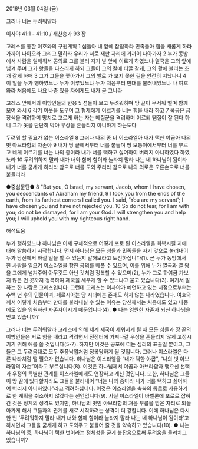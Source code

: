 2016년 03월 04일 (금)

그러나 너는 두려워말라



이사야 41:1 - 41:10 / 새찬송가 93 장


고레스를 통한 여호와의 구원계획
1 섬들아 내 앞에 잠잠하라 민족들아 힘을 새롭게 하라 가까이 나아오라 그리고 말하라 우리가 서로 재판 자리에 가까이 나아가자 2 누가 동방에서 사람을 일깨워서 공의로 그를 불러 자기 발 앞에 이르게 하였느냐 열국을 그의 앞에 넘겨 주며 그가 왕들을 다스리게 하되 그들이 그의 칼에 티끌 같게, 그의 활에 불리는 초개 같게 하매 3 그가 그들을 쫓아가서 그의 발로 가 보지 못한 길을 안전히 지났나니 4 이 일을 누가 행하였느냐 누가 이루었느냐 누가 처음부터 만대를 불러내었느냐 나 여호와라 처음에도 나요 나중 있을 자에게도 내가 곧 그니라

고레스 앞에서의 이방인들의 반응
5 섬들이 보고 두려워하며 땅 끝이 무서워 떨며 함께 모여 와서 6 각기 이웃을 도우며 그 형제에게 이르기를 너는 힘을 내라 하고 7 목공은 금장색을 격려하며 망치로 고르게 하는 자는 메질꾼을 격려하며 이르되 땜질이 잘 된다 하니 그가 못을 단단히 박아 우상을 흔들리지 아니하게 하는도다

두려워 할 필요가 없는 이스라엘 
8 그러나 나의 종 너 이스라엘아 내가 택한 야곱아 나의 벗 아브라함의 자손아 9 내가 땅 끝에서부터 너를 붙들며 땅 모퉁이에서부터 너를 부르고 네게 이르기를 너는 나의 종이라 내가 너를 택하고 싫어하여 버리지 아니하였다 하였노라 10 두려워하지 말라 내가 너와 함께 함이라 놀라지 말라 나는 네 하나님이 됨이라 내가 너를 굳세게 하리라 참으로 너를 도와 주리라 참으로 나의 의로운 오른손으로 너를 붙들리라

●중심문단● 8 "But you, O Israel, my servant, Jacob, whom I have chosen, you descendants of Abraham my friend, 9 I took you from the ends of the earth, from its farthest corners I called you. I said, 'You are my servant'; I have chosen you and have not rejected you. 10 So do not fear, for I am with you; do not be dismayed, for I am your God. I will strengthen you and help you; I will uphold you with my righteous right hand.

해석도움





누가 행하였느냐
하나님은 이제 구체적으로 어떻게 포로 된 이스라엘을 회복시킬 지에 대해 말씀하기 시작합니다. 먼저 하나님은 모든 섬들과 민족들을 자기 앞으로 불러내어 누가 당신께서 하실 일을 할 수 있는지 말해보라고 도전하십니다(1). 곧 누가 동방에서 한 사람을 일으켜 이스라엘을 향한 공의를 베풀 수 있으며, 이를 위해 누가 열국과 열 왕을 그에게 넘겨주어 아무것도 아닌 것처럼 정복할 수 있으며(2), 누가 그로 하여금 가보지 않은 먼 곳까지 정복하여 제국을 세우게 할 수 있느냐고 묻고 있습니다(3). 여기서 말하는 한 사람은 고레스입니다. 그런데 고레스는 이사야가 예언하고 있는 시점으로부터는 수백 년 후의 인물이며, 페르시아는 당 시대에는 존재도 하지 않는 나라였습니다. 여호와께서 이렇게 처음부터 만대를 불러내실 수 있는 이유는 당신께서는 처음에도 있고 나중에도 있을 영원하신 자존자이시기 때문입니다(4). 
● 나는 영원한 자존자 되신 하나님을 믿고 있습니까?

그러나 너는 두려워말라
고레스에 의해 세계 제국이 세워지게 될 때 모든 섬들과 땅 끝의 이방인들은 서로 힘을 내라고 격려면서 전쟁터에 가져나갈 우상을 흔들리지 않게 고정시키기 위해 애를 쓸 것입니다(5-7). 하지만 이것은 공포에 떠는 심리의 표출일 뿐이고, 그들은 그 두려움대로 모두 추풍낙엽처럼 정복당하게 될 것입니다. 그러나 이스라엘은 다른 나라처럼 떨 필요가 없습니다. 하나님은 이스라엘을 “내가 택한 야곱”, “나의 벗 아브라함의 자손”이라고 부르십니다(8). 이것은 하나님께서 야곱과 아브라함과 맺으신 선택과 우정의 특별한 관계를 이스라엘에게도 연장하고 계신 것입니다. 또한, 하나님은 그들이 땅 끝에 있다할지라도 그들을 불러내어 “너는 나의 종이라 내가 너를 택하고 싫어하여 버리지 아니하였다”라고 격려하십니다. 이것은 이스라엘을 축복의 통로로 사용하기로 한 계획을 취소하지 않겠다는 선언입니다(9). 사실 이스라엘이 바벨론에 포로로 잡혀간 것은 징계의 성격도 있지만, 하나님의 벗인 아브라함의 처음 부름을 받은 자리로 되돌아가게 해서 그들과의 관계를 새로 시작하려는 성격이 더 강합니다. 이에 하나님은 다시 한 번 ‘두려워하지 말라 내가 너와 함께 함이라 놀라지 말라 나는 네 하나님이 됨이라’고 하시면서 그들을 굳세게 하고 도와주고 붙들어 줄 것을 약속하고 있습니다(10). 
● 나는 하나님의 종, 하나님이 택한 벗이라는 정체성을 굳게 붙잡음으로써 두려움을 물리치고 있습니까?